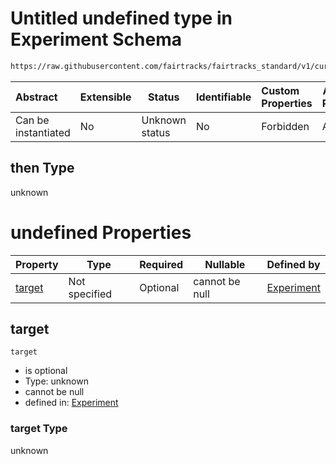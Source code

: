 # Untitled undefined type in Experiment Schema

```txt
https://raw.githubusercontent.com/fairtracks/fairtracks_standard/v1/current/json/schema/fairtracks_experiment.schema.json#/allOf/10/then
```




| Abstract            | Extensible | Status         | Identifiable | Custom Properties | Additional Properties | Access Restrictions | Defined In                                                                                                     |
| :------------------ | ---------- | -------------- | ------------ | :---------------- | --------------------- | ------------------- | -------------------------------------------------------------------------------------------------------------- |
| Can be instantiated | No         | Unknown status | No           | Forbidden         | Allowed               | none                | [fairtracks_experiment.schema.json\*](../json/schema/fairtracks_experiment.schema.json "open original schema") |

## then Type

unknown

# undefined Properties

| Property          | Type          | Required | Nullable       | Defined by                                                                                                                                                                                                                               |
| :---------------- | ------------- | -------- | -------------- | :--------------------------------------------------------------------------------------------------------------------------------------------------------------------------------------------------------------------------------------- |
| [target](#target) | Not specified | Optional | cannot be null | [Experiment](fairtracks_experiment-allof-10-then-properties-target.md "https&#x3A;//raw.githubusercontent.com/fairtracks/fairtracks_standard/v1/current/json/schema/fairtracks_experiment.schema.json#/allOf/10/then/properties/target") |

## target




`target`

-   is optional
-   Type: unknown
-   cannot be null
-   defined in: [Experiment](fairtracks_experiment-allof-10-then-properties-target.md "https&#x3A;//raw.githubusercontent.com/fairtracks/fairtracks_standard/v1/current/json/schema/fairtracks_experiment.schema.json#/allOf/10/then/properties/target")

### target Type

unknown
